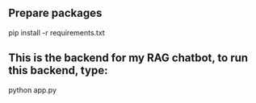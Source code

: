 ## Prepare packages

pip install -r requirements.txt



## This is the backend for my RAG chatbot, to run this backend, type:

python app.py
